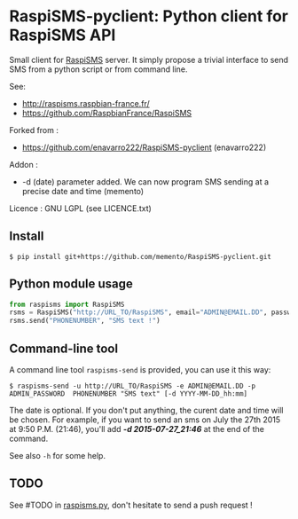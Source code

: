 # RaspiSMS-pyclient: Python client for RaspiSMS API

Small client for [RaspiSMS](http://raspisms.raspbian-france.fr/) server. It simply propose a trivial interface to send SMS from a python script or from command line.

See: 
* http://raspisms.raspbian-france.fr/
* https://github.com/RaspbianFrance/RaspiSMS

Forked from :
* https://github.com/enavarro222/RaspiSMS-pyclient  (enavarro222)

Addon :
* -d (date) parameter added. We can now program SMS sending at a precise date and time (memento)

Licence : GNU LGPL (see LICENCE.txt)

## Install

    $ pip install git+https://github.com/memento/RaspiSMS-pyclient.git


## Python module usage

```python
from raspisms import RaspiSMS
rsms = RaspiSMS("http://URL_TO/RaspiSMS", email="ADMIN@EMAIL.DD", password="PASSWORD" [, date="YYYY-MM-DD_hh:mm"])
rsms.send("PHONENUMBER", "SMS text !")
```

## Command-line tool

A command line tool `raspisms-send` is provided, you can use it this way:

    $ raspisms-send -u http://URL_TO/RaspiSMS -e ADMIN@EMAIL.DD -p ADMIN_PASSWORD  PHONENUMBER "SMS text" [-d YYYY-MM-DD_hh:mm]
    
The date is optional. If you don't put anything, the curent date and time will be chosen. For example, if you want to send an sms on July the 27th 2015 at 9:50 P.M. (21:46), you'll add ___-d 2015-07-27_21:46___ at the end of the command.

See also `-h` for some help.

## TODO

See #TODO in [raspisms.py](raspisms.py), don't hesitate to send a push request !
